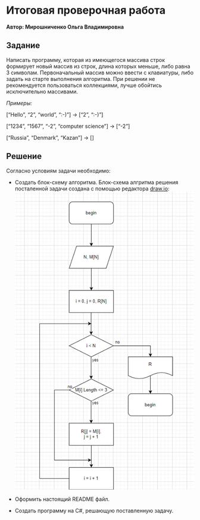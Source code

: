 # Итоговая проверочная работа
**Автор: Мирошниченко Ольга Владимировна**

## Задание

Написать программу, которая из имеющегося массива строк формирует новый массив из строк, длина которых меньше, либо равна 3 символам. Первоначальный массив можно ввести с клавиатуры, либо задать на старте выполнения алгоритма. При решении не рекомендуется пользоваться коллекциями, лучше обойтись исключительно массивами.

*Примеры:*

[“Hello”, “2”, “world”, “:-)”] → [“2”, “:-)”]

[“1234”, “1567”, “-2”, “computer science”] → [“-2”]

[“Russia”, “Denmark”, “Kazan”] → []

## Решение

Согласно условиям задачи необходимо:

* Создать блок-схему алгоритма. Блок-схема алгритма решения посталенной задачи создана с помощью редактора [draw.io](http://draw.io): ![](./block_scheme/algorithm%20block%20scheme.png) 

* Оформить настоящий README файл.

* Создать программу на C#, решающую поставленную задачу.


